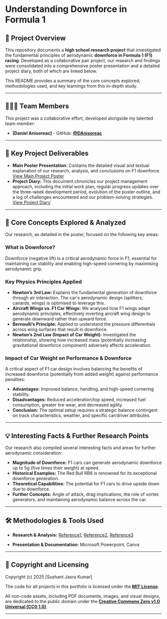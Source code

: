 # Understanding Downforce in Formula 1

## 📜 Project Overview

This repository documents a **high school research project** that investigated the fundamental principles of aerodynamic **downforce in Formula 1 (F1) racing**. Developed as a collaborative pair project, our research and findings were consolidated into a comprehensive poster presentation and a detailed project diary, both of which are linked below.

This README provides a summary of the core concepts explored, methodologies used, and key learnings from this in-depth study.

---

## 🧑‍🤝‍🧑 Team Members

This project was a collaborative effort, developed alongside my talented team member:
* **[Daniel Anisoreac]** - GitHub: **[@DAnisoreac](https://github.com/DAnisoreac)**

---

## 🔑 Key Project Deliverables

* **Main Poster Presentation:** Contains the detailed visual and textual explanation of our research, analysis, and conclusions on F1 downforce
[View Main Project Poster](https://github.com/sushant1203/mechanics-downforce-F1-project/blob/main/Poster_F1_Downforce_LGSC.pdf)
* **Project Diary:** This document chronicles our project management approach, including the initial work plan, regular progress updates over the three-week development period, evolution of the poster outline, and a log of challenges encountered and our problem-solving strategies.
[View Project Diary](https://github.com/sushant1203/mechanics-downforce-F1-project/blob/main/Project_diary_F1_LGSC.pdf)`

---

## 🏁 Core Concepts Explored & Analyzed

Our research, as detailed in the poster, focused on the following key areas:

### What is Downforce?
Downforce (negative lift) is a critical aerodynamic force in F1, essential for maintaining car stability and enabling high-speed cornering by maximising aerodynamic grip.

### Key Physics Principles Applied
* **Newton’s 3rd Law:** Explains the fundamental generation of downforce through air interaction. The car's aerodynamic design (splitters, canards, wings) is optimised to leverage this.
* **Aircraft Wings vs. F1 Car Wings:** We analysed how F1 wings adapt aerodynamic principles, effectively inverting aircraft wing design to generate downward rather than upward force.
* **Bernoulli’s Principle:** Applied to understand the pressure differentials across wing surfaces that result in downforce.
* **Newton’s 2nd Law (Impact of Car Weight):** Investigated the relationship, showing how increased mass (potentially increasing gravitational downforce component) adversely affects acceleration.

### Impact of Car Weight on Performance & Downforce
A critical aspect of F1 car design involves balancing the benefits of increased downforce (potentially from added weight) against performance penalties:
* **Advantages:** Improved balance, handling, and high-speed cornering stability.
* **Disadvantages:** Reduced acceleration/top speed, increased fuel consumption, greater tire wear, and decreased agility.
* **Conclusion:** The optimal setup requires a strategic balance contingent on track characteristics, weather, and specific car/driver attributes.

---

## 💡 Interesting Facts & Further Research Points

Our research also compiled several interesting facts and areas for further aerodynamic consideration:

* **Magnitude of Downforce:** F1 cars can generate aerodynamic downforce up to 5g (five times their weight) at speed.
* **Historical Examples:** The Red Bull RB6 is renowned for its exceptional downforce generation.
* **Theoretical Capabilities:** The potential for F1 cars to drive upside down due to downforce.
* **Further Concepts:** Angle of attack, drag implications, the role of vortex generators, and maintaining aerodynamic balance across the car.

---

## 🛠️ Methodologies & Tools Used
* **Research & Analysis:** 
[Reference1](https://www.formula1-dictionary.net/aerodynamics_of_f1.html), 
[Reference2](https://thegsaljournal.com/2020/06/28/aerodynamics-in-formula-1/),
[Reference3](https://www.formula1-dictionary.net/bernoulli_equation.html)

* **Presentation & Documentation:** Microsoft Powerpoint, Canva

---

## 📄 Copyright and Licensing
Copyright (c) 2025 [Sushant Jasra Kumar]

The code for all projects in this portfolio is licensed under the **[MIT License](https://github.com/sushant1203/sushant1203/blob/main/LICENSE)**.

All non-code assets, including PDF documents, images, and visual designs, are dedicated to the public domain under the **[Creative Commons Zero v1.0 Universal (CC0 1.0)](https://github.com/sushant1203/sushant1203/blob/main/LICENSE2)**.

---

